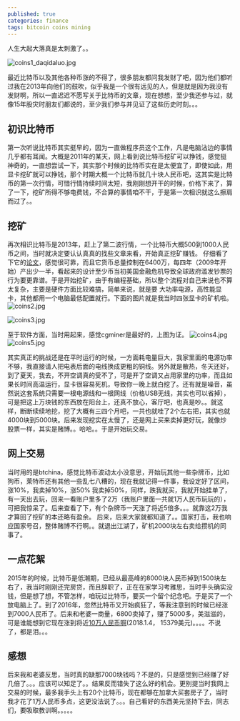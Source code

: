 ```yaml
---
published: true
categories: finance
tags: bitcoin coins mining
---
```


人生大起大落真是太刺激了。。

![coins1_daqidaluo.jpg]({{site.baseurl}}/images/coins1_daqidaluo.jpg)

最近比特币以及其他各种币涨的不得了，很多朋友都问我发财了吧，因为他们都听过我在2013年向他们的鼓吹，似乎我是一个很有远见的人，但是就是因为我没有发财啊，所以一直迟迟不愿写关于比特币的文章，现在想想，至少我还参与过，就像15年股灾时朋友们都说的，至少我们参与并见证了这些历史时刻。。。

## 初识比特币
第一次听说比特币其实挺早的，因为一直做程序员这个工作，凡是电脑沾边的事情几乎都有耳闻。大概是2011年的某天，网上看到说比特币挖矿可以挣钱，感觉挺神奇的，一直想尝试一下，其实那个时候的比特币实在是太便宜了，即使如此，用显卡挖矿就可以挣钱，那个时期大概一个比特币就几十块人民币吧，这其实是比特币的第一次行情，可惜行情持续时间太短，我刚刚想开干的时候，价格下来了，算了一下，挖矿所得不够电费钱，不合算的事情咱不干，于是第一次相识就这么擦肩而过了。。

## 挖矿
再次相识比特币是2013年，赶上了第二波行情，一个比特币大概500到1000人民币之间，当时就决定要认认真真的找些文章来看，开始真正挖矿赚钱。 仔细看了下它的[论文](https://bitcoin.org/bitcoin.pdf)，感觉很可靠，而且它货币总量控制在6400万，每四年（2009年开始）产出少一半，看起来的设计至少币当初美国金融危机导致全球政府滥发钞票的行为要更靠谱。于是开始挖矿，由于有编程基础，所以整个流程对自己来说也不算太复杂，主要是硬件方面比较难搞，简单来说，就是要 大功率电源，高性能显卡，其他都用一个电脑最低配置就行。下面的图片就是我当时四张显卡的矿机啦。
![coins2.jpg]({{site.baseurl}}/images/coins2.jpg)

![coins3.jpg]({{site.baseurl}}/images/coins3.jpg)

至于软件方面，当时用起来，感觉cgminer是最好的，上图为证。
![coins4.jpg]({{site.baseurl}}/images/coins4.jpg)
![coins5.jpg]({{site.baseurl}}/images/coins5.jpg)

其实真正的挑战还是在平时运行的时候，一方面耗电量巨大，我家里面的电源功率不够，我直接请人把电表后面的电线换成更粗的铜线。另外就是散热，冬天还好，到了夏天，我去，不开空调真的受不了，可是开了空调又占用家里的功率，而且如果长时间高温运行，显卡很容易死机，导致你一晚上就白挖了。还有就是噪音，虽然说这套系统只需要一根电源线和一根网线（价格USB无线，其实也可以省掉），可是把这上万块钱的东西放在阳台上，还真不放心，客厅吧，也真是吵。。就这样，断断续续地挖，挖了大概有三四个月吧，一共也就哇了2个左右把，其实也就4000块到5000块。后来发现挖实在太慢了，还是网上买来卖掉更好玩，就像炒股票一样，其实是赌博。。哈哈。。于是开始玩交易。

## 网上交易
当时用的是btchina，感觉比特币波动太小没意思，开始玩其他一些杂牌币，比如狗币，莱特币还有其他一些乱七八糟的，现在我就记得一件事，我设定好了区间，涨10%，我卖掉10%，涨50% 我卖掉50%，同样，跌我就买，我就开始挂单了，有一天出去玩，回来一看账户里多了2万（我账户里面一共就1万人民币玩玩的），可把我惊呆了。后来查看了下，有个杂牌币一天涨了将近5倍多。。。就靠这2万我才算回了挖矿的本还略有盈余。 后来，后来大家就都知道了。。国家打击，我也响应国家号召，整体赌博不行啊。。就退出江湖了，矿机2000块左右卖给攒机的同事了。

## 一点花絮
2015年的时候，比特币是低潮期，已经从最高峰的8000块人民币掉到1500块左右了，我当时刚刚还完房贷，而且辞职了，正在在家学习考雅思，当时手头确实没钱，但是想了想，不管怎样，咱玩过比特币，要买一个留个纪念吧。于是买了一个放电脑上了。到了2016年，忽然比特币又开始疯狂了，等我注意到的时候已经涨到7000人民币了。后来和老婆一商量，6800卖掉了，赚了5000多，美滋滋的，可是谁能想到它现在涨到将近[10万人民币啊](https://coinmarketcap.com/)(2018.1.4， 15379美元)。。。。不说了，都是泪。。。

## 感想
后来我和老婆反思，当时真的缺那7000块钱吗？不是的，只是感觉到已经赚了好几倍了。。。应该可以知足了。。结果反而错失了这么好的机会。更别提当时我网上交易的时候，最多我手头上有20个比特币，现在都够在加拿大买套房子了，当时我才花了1万人民币多点，这更没法说了。。。自己看好的东西美元坚持下去，同志们，要吸取教训啊。。。。。
